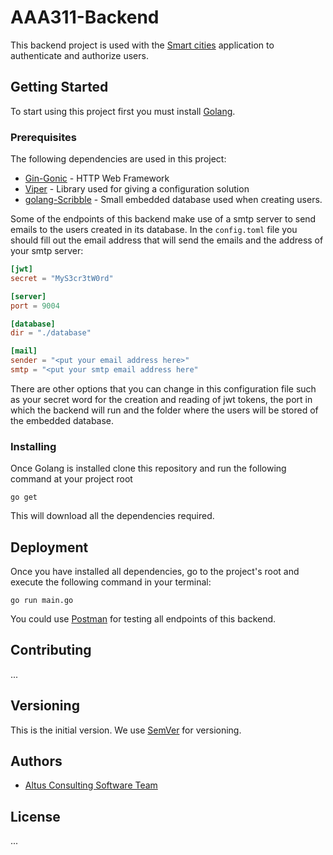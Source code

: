 # AAA311-Backend

This backend project is used with the [Smart cities](https://github.com/AltusConsulting/smart-cities) application to authenticate and authorize users.


## Getting Started

To start using this project first you must install [Golang](https://golang.org/dl/). 


### Prerequisites

The following dependencies are used in this project:

* [Gin-Gonic](https://github.com/gin-gonic/gin) - HTTP Web Framework 
* [Viper](https://github.com/spf13/viper) - Library used for giving a configuration solution
* [golang-Scribble](https://github.com/nanobox-io/golang-scribble) - Small embedded database used when creating users.


Some of the endpoints of this backend make use of a smtp server to send emails to the users created in its database. In the `config.toml` file you should fill out the email address that will send the emails and the address of your smtp server:

```toml
[jwt]
secret = "MyS3cr3tW0rd"

[server]
port = 9004

[database]
dir = "./database"

[mail]
sender = "<put your email address here>"
smtp = "<put your smtp email address here"
```

There are other options that you can change in this configuration file such as your secret word for the creation and reading of jwt tokens, the port in which the backend will run and the folder where the users will be stored of the embedded database.


### Installing

Once Golang is installed clone this repository and run the following command at your project root
```
go get
```
This will download all the dependencies required. 

## Deployment

Once you have installed all dependencies, go to the project's root and execute the following command in your terminal:

```
go run main.go
```

You could use [Postman](https://www.getpostman.com/postman) for testing all endpoints of this backend.

## Contributing

...

## Versioning

This is the initial version. We use [SemVer](http://semver.org/) for versioning.

## Authors

* [Altus Consulting Software Team](https://github.com/AltusConsulting)

## License

...
